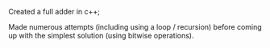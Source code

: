 Created a full adder in c++;

Made numerous attempts (including using a loop / recursion) before coming up with the simplest solution (using bitwise operations).
